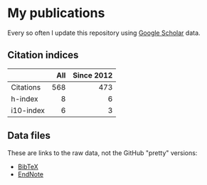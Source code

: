 # My publications

Every so often I update this repository using [Google Scholar][1] data.

## Citation indices

|   | All | Since 2012 |
|---|----:|-----------:|
| Citations | 568 | 473 |
| h-index | 8 | 6 |
| i10-index | 6 | 3 |

## Data files

These are links to the raw data, not the GitHub "pretty" versions:

* [BibTeX][2]
* [EndNote][3]

[1]: http://scholar.google.co.uk/citations?user=lIcRrmQAAAAJ&hl=en
[2]: https://raw.githubusercontent.com/hainesr/publications/master/RobertHaines.bib
[3]: https://raw.githubusercontent.com/hainesr/publications/master/RobertHaines.enw
